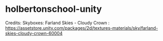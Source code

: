 # holbertonschool-unity
Credits:
    Skyboxes: Farland Skies - Cloudy Crown : https://assetstore.unity.com/packages/2d/textures-materials/sky/farland-skies-cloudy-crown-60004